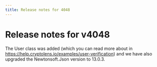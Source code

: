 ```yaml
---
title: Release notes for 4048
---
```


# Release notes for v4048

The User class was added (which you can read more about in https://help.cryptolens.io/examples/user-verification) and we have also upgraded the Newtonsoft.Json version to 13.0.3.